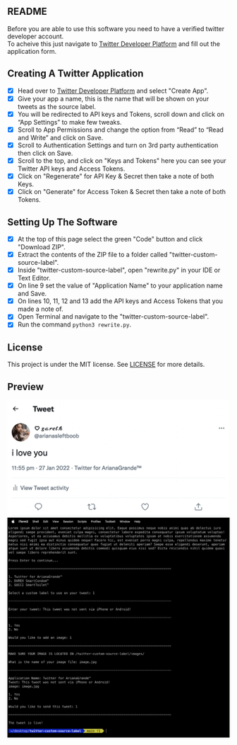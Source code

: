 ## README

Before you are able to use this software you need to have a verified twitter developer account.\
To acheive this just navigate to [Twitter Developer Platform](https://developer.twitter.com/) and fill out the application form.

## Creating A Twitter Application

- [x] Head over to [Twitter Developer Platform](https://developer.twitter.com/en/portal/projects-and-apps) and select "Create App".
- [x] Give your app a name, this is the name that will be shown on your tweets as the source label.
- [x] You will be redirected to API keys and Tokens, scroll down and click on “App Settings” to make few tweaks.
- [x] Scroll to App Permissions and change the option from “Read” to “Read and Write” and click on Save.
- [x] Scroll to Authentication Settings and turn on 3rd party authentication then click on Save.
- [x] Scroll to the top, and click on "Keys and Tokens" here you can see your Twitter API keys and Access Tokens.
- [x] Click on "Regenerate" for API Key & Secret then take a note of both Keys.
- [x] Click on "Generate" for Access Token & Secret then take a note of both Tokens.

## Setting Up The Software

- [x] At the top of this page select the green "Code" button and click "Download ZIP".
- [x] Extract the contents of the ZIP file to a folder called "twitter-custom-source-label".
- [x] Inside "twitter-custom-source-label", open "rewrite.py" in your IDE or Text Editor.
- [x] On line 9 set the value of "Application Name" to your application name and Save.
- [x] On lines 10, 11, 12 and 13 add the API keys and Access Tokens that you made a note of.
- [x] Open Terminal and navigate to the "twitter-custom-source-label".
- [x] Run the command `python3 rewrite.py`.

## License

This project is under the MIT license. See [LICENSE](./LICENSE) for more details.

## Preview

![Tweet Preview](./config/tweet_preview.png)
![Software Preview](./config/software_preview.png)
